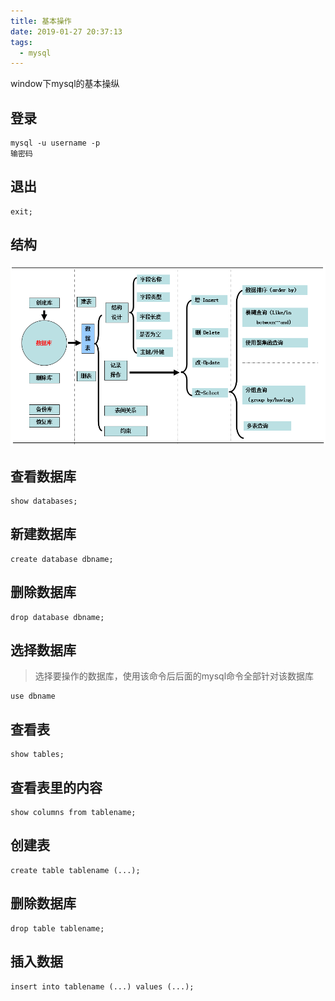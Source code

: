 ```yaml
---
title: 基本操作
date: 2019-01-27 20:37:13
tags: 
  - mysql
---
```


window下mysql的基本操纵

<!--more-->

## 登录

````````````mysql
mysql -u username -p
输密码
````````````

## 退出

``````mysql
exit;
``````

## 结构

![](/css/md-img/mysql_db.png)


## 查看数据库

```mysql
show databases;
```

## 新建数据库

```````mysql
create database dbname;
```````

## 删除数据库

`````mysql
drop database dbname;
`````

## 选择数据库

> 选择要操作的数据库，使用该命令后后面的mysql命令全部针对该数据库

````mysql
use dbname
````

## 查看表

````mysql
show tables;
````

## 查看表里的内容

```````mysql
show columns from tablename;
```````

## 创建表

```````mysql
create table tablename (...);
```````

## 删除数据库

````mysql
drop table tablename;
````

## 插入数据

```````mysql
insert into tablename (...) values (...);
```````

